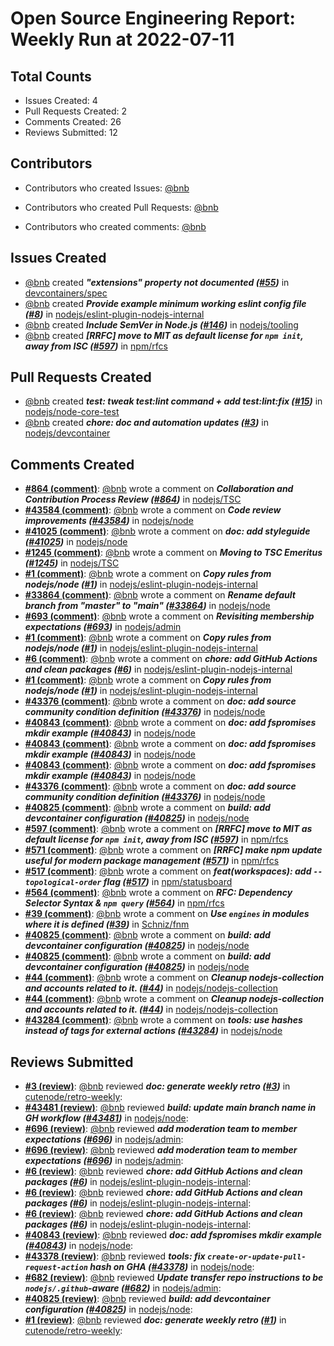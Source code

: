 # Open Source Engineering Report: Weekly Run at 2022-07-11

## Total Counts

* Issues Created: 4
* Pull Requests Created: 2
* Comments Created: 26
* Reviews Submitted: 12

## Contributors

* Contributors who created Issues: [@bnb](https://github.com/bnb)

* Contributors who created Pull Requests: [@bnb](https://github.com/bnb)

* Contributors who created comments: [@bnb](https://github.com/bnb)

## Issues Created

* [@bnb](https://github.com/bnb) created _**"extensions" property not documented ([#55](https://github.com/devcontainers/spec/issues/55))**_ in [devcontainers/spec](https://github.com/devcontainers/spec)
* [@bnb](https://github.com/bnb) created _**Provide example minimum working eslint config file ([#8](https://github.com/nodejs/eslint-plugin-nodejs-internal/issues/8))**_ in [nodejs/eslint-plugin-nodejs-internal](https://github.com/nodejs/eslint-plugin-nodejs-internal)
* [@bnb](https://github.com/bnb) created _**Include SemVer in Node.js ([#146](https://github.com/nodejs/tooling/issues/146))**_ in [nodejs/tooling](https://github.com/nodejs/tooling)
* [@bnb](https://github.com/bnb) created _**[RRFC] move to MIT as default license for `npm init`, away from ISC ([#597](https://github.com/npm/rfcs/issues/597))**_ in [npm/rfcs](https://github.com/npm/rfcs)

## Pull Requests Created

* [@bnb](https://github.com/bnb) created _**test: tweak test:lint command + add test:lint:fix ([#15](https://github.com/nodejs/node-core-test/pull/15))**_ in [nodejs/node-core-test](https://github.com/nodejs/node-core-test)
* [@bnb](https://github.com/bnb) created _**chore: doc and automation updates ([#3](https://github.com/nodejs/devcontainer/pull/3))**_ in [nodejs/devcontainer](https://github.com/nodejs/devcontainer)

## Comments Created

* **[#864 (comment)](https://github.com/nodejs/TSC/issues/864#issuecomment-1169265269)**: [@bnb](https://github.com/bnb) wrote a comment on _**Collaboration and Contribution Process Review ([#864](https://github.com/nodejs/TSC/issues/864))**_ in [nodejs/TSC](https://github.com/nodejs/TSC)
* **[#43584 (comment)](https://github.com/nodejs/node/issues/43584#issuecomment-1168000922)**: [@bnb](https://github.com/bnb) wrote a comment on _**Code review improvements ([#43584](https://github.com/nodejs/node/issues/43584))**_ in [nodejs/node](https://github.com/nodejs/node)
* **[#41025 (comment)](https://github.com/nodejs/node/pull/41025#issuecomment-1163178671)**: [@bnb](https://github.com/bnb) wrote a comment on _**doc: add styleguide ([#41025](https://github.com/nodejs/node/pull/41025))**_ in [nodejs/node](https://github.com/nodejs/node)
* **[#1245 (comment)](https://github.com/nodejs/TSC/issues/1245#issuecomment-1162454018)**: [@bnb](https://github.com/bnb) wrote a comment on _**Moving to TSC Emeritus ([#1245](https://github.com/nodejs/TSC/issues/1245))**_ in [nodejs/TSC](https://github.com/nodejs/TSC)
* **[#1 (comment)](https://github.com/nodejs/eslint-plugin-nodejs-internal/issues/1#issuecomment-1156861224)**: [@bnb](https://github.com/bnb) wrote a comment on _**Copy rules from nodejs/node ([#1](https://github.com/nodejs/eslint-plugin-nodejs-internal/issues/1))**_ in [nodejs/eslint-plugin-nodejs-internal](https://github.com/nodejs/eslint-plugin-nodejs-internal)
* **[#33864 (comment)](https://github.com/nodejs/node/issues/33864#issuecomment-1156672491)**: [@bnb](https://github.com/bnb) wrote a comment on _**Rename default branch from "master" to "main" ([#33864](https://github.com/nodejs/node/issues/33864))**_ in [nodejs/node](https://github.com/nodejs/node)
* **[#693 (comment)](https://github.com/nodejs/admin/issues/693#issuecomment-1155628226)**: [@bnb](https://github.com/bnb) wrote a comment on _**Revisiting membership expectations ([#693](https://github.com/nodejs/admin/issues/693))**_ in [nodejs/admin](https://github.com/nodejs/admin)
* **[#1 (comment)](https://github.com/nodejs/eslint-plugin-nodejs-internal/issues/1#issuecomment-1153326020)**: [@bnb](https://github.com/bnb) wrote a comment on _**Copy rules from nodejs/node ([#1](https://github.com/nodejs/eslint-plugin-nodejs-internal/issues/1))**_ in [nodejs/eslint-plugin-nodejs-internal](https://github.com/nodejs/eslint-plugin-nodejs-internal)
* **[#6 (comment)](https://github.com/nodejs/eslint-plugin-nodejs-internal/pull/6#issuecomment-1153036710)**: [@bnb](https://github.com/bnb) wrote a comment on _**chore: add GitHub Actions and clean packages ([#6](https://github.com/nodejs/eslint-plugin-nodejs-internal/pull/6))**_ in [nodejs/eslint-plugin-nodejs-internal](https://github.com/nodejs/eslint-plugin-nodejs-internal)
* **[#1 (comment)](https://github.com/nodejs/eslint-plugin-nodejs-internal/issues/1#issuecomment-1153036206)**: [@bnb](https://github.com/bnb) wrote a comment on _**Copy rules from nodejs/node ([#1](https://github.com/nodejs/eslint-plugin-nodejs-internal/issues/1))**_ in [nodejs/eslint-plugin-nodejs-internal](https://github.com/nodejs/eslint-plugin-nodejs-internal)
* **[#43376 (comment)](https://github.com/nodejs/node/pull/43376#issuecomment-1152996488)**: [@bnb](https://github.com/bnb) wrote a comment on _**doc: add source community condition definition ([#43376](https://github.com/nodejs/node/pull/43376))**_ in [nodejs/node](https://github.com/nodejs/node)
* **[#40843 (comment)](https://github.com/nodejs/node/pull/40843#issuecomment-1152984565)**: [@bnb](https://github.com/bnb) wrote a comment on _**doc: add fspromises mkdir example ([#40843](https://github.com/nodejs/node/pull/40843))**_ in [nodejs/node](https://github.com/nodejs/node)
* **[#40843 (comment)](https://github.com/nodejs/node/pull/40843#issuecomment-1152984101)**: [@bnb](https://github.com/bnb) wrote a comment on _**doc: add fspromises mkdir example ([#40843](https://github.com/nodejs/node/pull/40843))**_ in [nodejs/node](https://github.com/nodejs/node)
* **[#40843 (comment)](https://github.com/nodejs/node/pull/40843#issuecomment-1152983949)**: [@bnb](https://github.com/bnb) wrote a comment on _**doc: add fspromises mkdir example ([#40843](https://github.com/nodejs/node/pull/40843))**_ in [nodejs/node](https://github.com/nodejs/node)
* **[#43376 (comment)](https://github.com/nodejs/node/pull/43376#issuecomment-1152943141)**: [@bnb](https://github.com/bnb) wrote a comment on _**doc: add source community condition definition ([#43376](https://github.com/nodejs/node/pull/43376))**_ in [nodejs/node](https://github.com/nodejs/node)
* **[#40825 (comment)](https://github.com/nodejs/node/pull/40825#issuecomment-1152932518)**: [@bnb](https://github.com/bnb) wrote a comment on _**build: add devcontainer configuration ([#40825](https://github.com/nodejs/node/pull/40825))**_ in [nodejs/node](https://github.com/nodejs/node)
* **[#597 (comment)](https://github.com/npm/rfcs/issues/597#issuecomment-1152435822)**: [@bnb](https://github.com/bnb) wrote a comment on _**[RRFC] move to MIT as default license for `npm init`, away from ISC ([#597](https://github.com/npm/rfcs/issues/597))**_ in [npm/rfcs](https://github.com/npm/rfcs)
* **[#571 (comment)](https://github.com/npm/rfcs/issues/571#issuecomment-1151364771)**: [@bnb](https://github.com/bnb) wrote a comment on _**[RRFC] make npm update useful for modern package management ([#571](https://github.com/npm/rfcs/issues/571))**_ in [npm/rfcs](https://github.com/npm/rfcs)
* **[#517 (comment)](https://github.com/npm/statusboard/issues/517#issuecomment-1151341280)**: [@bnb](https://github.com/bnb) wrote a comment on _**feat(workspaces): add `--topological-order` flag ([#517](https://github.com/npm/statusboard/issues/517))**_ in [npm/statusboard](https://github.com/npm/statusboard)
* **[#564 (comment)](https://github.com/npm/rfcs/pull/564#issuecomment-1150123053)**: [@bnb](https://github.com/bnb) wrote a comment on _**RFC: Dependency Selector Syntax & `npm query` ([#564](https://github.com/npm/rfcs/pull/564))**_ in [npm/rfcs](https://github.com/npm/rfcs)
* **[#39 (comment)](https://github.com/Schniz/fnm/issues/39#issuecomment-1149166575)**: [@bnb](https://github.com/bnb) wrote a comment on _**Use `engines` in modules where it is defined ([#39](https://github.com/Schniz/fnm/issues/39))**_ in [Schniz/fnm](https://github.com/Schniz/fnm)
* **[#40825 (comment)](https://github.com/nodejs/node/pull/40825#issuecomment-1147924587)**: [@bnb](https://github.com/bnb) wrote a comment on _**build: add devcontainer configuration ([#40825](https://github.com/nodejs/node/pull/40825))**_ in [nodejs/node](https://github.com/nodejs/node)
* **[#40825 (comment)](https://github.com/nodejs/node/pull/40825#issuecomment-1147900075)**: [@bnb](https://github.com/bnb) wrote a comment on _**build: add devcontainer configuration ([#40825](https://github.com/nodejs/node/pull/40825))**_ in [nodejs/node](https://github.com/nodejs/node)
* **[#44 (comment)](https://github.com/nodejs/nodejs-collection/issues/44#issuecomment-1147811039)**: [@bnb](https://github.com/bnb) wrote a comment on _**Cleanup nodejs-collection and accounts related to it. ([#44](https://github.com/nodejs/nodejs-collection/issues/44))**_ in [nodejs/nodejs-collection](https://github.com/nodejs/nodejs-collection)
* **[#44 (comment)](https://github.com/nodejs/nodejs-collection/issues/44#issuecomment-1146651914)**: [@bnb](https://github.com/bnb) wrote a comment on _**Cleanup nodejs-collection and accounts related to it. ([#44](https://github.com/nodejs/nodejs-collection/issues/44))**_ in [nodejs/nodejs-collection](https://github.com/nodejs/nodejs-collection)
* **[#43284 (comment)](https://github.com/nodejs/node/pull/43284#issuecomment-1146537276)**: [@bnb](https://github.com/bnb) wrote a comment on _**tools: use hashes instead of tags for external actions ([#43284](https://github.com/nodejs/node/pull/43284))**_ in [nodejs/node](https://github.com/nodejs/node)

## Reviews Submitted

* **[#3 (review)](https://github.com/cutenode/retro-weekly/pull/3#pullrequestreview-1022827917)**: [@bnb](https://github.com/bnb) reviewed _**doc: generate weekly retro ([#3](https://github.com/cutenode/retro-weekly/pull/3))**_ in [cutenode/retro-weekly](https://github.com/cutenode/retro-weekly): 
* **[#43481 (review)](https://github.com/nodejs/node/pull/43481#pullrequestreview-1016249934)**: [@bnb](https://github.com/bnb) reviewed _**build: update main branch name in GH workflow ([#43481](https://github.com/nodejs/node/pull/43481))**_ in [nodejs/node](https://github.com/nodejs/node): 
* **[#696 (review)](https://github.com/nodejs/admin/pull/696#pullrequestreview-1007895197)**: [@bnb](https://github.com/bnb) reviewed _**add moderation team to member expectations ([#696](https://github.com/nodejs/admin/pull/696))**_ in [nodejs/admin](https://github.com/nodejs/admin): 
* **[#696 (review)](https://github.com/nodejs/admin/pull/696#pullrequestreview-1007895197)**: [@bnb](https://github.com/bnb) reviewed _**add moderation team to member expectations ([#696](https://github.com/nodejs/admin/pull/696))**_ in [nodejs/admin](https://github.com/nodejs/admin): 
* **[#6 (review)](https://github.com/nodejs/eslint-plugin-nodejs-internal/pull/6#pullrequestreview-1003511027)**: [@bnb](https://github.com/bnb) reviewed _**chore: add GitHub Actions and clean packages ([#6](https://github.com/nodejs/eslint-plugin-nodejs-internal/pull/6))**_ in [nodejs/eslint-plugin-nodejs-internal](https://github.com/nodejs/eslint-plugin-nodejs-internal): 
* **[#6 (review)](https://github.com/nodejs/eslint-plugin-nodejs-internal/pull/6#pullrequestreview-1003510993)**: [@bnb](https://github.com/bnb) reviewed _**chore: add GitHub Actions and clean packages ([#6](https://github.com/nodejs/eslint-plugin-nodejs-internal/pull/6))**_ in [nodejs/eslint-plugin-nodejs-internal](https://github.com/nodejs/eslint-plugin-nodejs-internal): 
* **[#6 (review)](https://github.com/nodejs/eslint-plugin-nodejs-internal/pull/6#pullrequestreview-1003510982)**: [@bnb](https://github.com/bnb) reviewed _**chore: add GitHub Actions and clean packages ([#6](https://github.com/nodejs/eslint-plugin-nodejs-internal/pull/6))**_ in [nodejs/eslint-plugin-nodejs-internal](https://github.com/nodejs/eslint-plugin-nodejs-internal): 
* **[#40843 (review)](https://github.com/nodejs/node/pull/40843#pullrequestreview-1003501764)**: [@bnb](https://github.com/bnb) reviewed _**doc: add fspromises mkdir example ([#40843](https://github.com/nodejs/node/pull/40843))**_ in [nodejs/node](https://github.com/nodejs/node): 
* **[#43378 (review)](https://github.com/nodejs/node/pull/43378#pullrequestreview-1003466512)**: [@bnb](https://github.com/bnb) reviewed _**tools: fix `create-or-update-pull-request-action` hash on GHA ([#43378](https://github.com/nodejs/node/pull/43378))**_ in [nodejs/node](https://github.com/nodejs/node): 
* **[#682 (review)](https://github.com/nodejs/admin/pull/682#pullrequestreview-1002923012)**: [@bnb](https://github.com/bnb) reviewed _**Update transfer repo instructions to be `nodejs/.github`-aware ([#682](https://github.com/nodejs/admin/pull/682))**_ in [nodejs/admin](https://github.com/nodejs/admin): 
* **[#40825 (review)](https://github.com/nodejs/node/pull/40825#pullrequestreview-997183917)**: [@bnb](https://github.com/bnb) reviewed _**build: add devcontainer configuration ([#40825](https://github.com/nodejs/node/pull/40825))**_ in [nodejs/node](https://github.com/nodejs/node): 
* **[#1 (review)](https://github.com/cutenode/retro-weekly/pull/1#pullrequestreview-995970671)**: [@bnb](https://github.com/bnb) reviewed _**doc: generate weekly retro ([#1](https://github.com/cutenode/retro-weekly/pull/1))**_ in [cutenode/retro-weekly](https://github.com/cutenode/retro-weekly): 